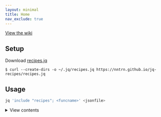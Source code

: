 ```yaml
---
layout: minimal
title: Home
nav_exclude: true
---
```


[View the wiki](https://github.com/nntrn/jq-recipes/wiki)

## Setup

Download [recipes.jq](https://nntrn.github.io/jq-recipes/recipes.jq)

```console
$ curl --create-dirs -o ~/.jq/recipes.jq https://nntrn.github.io/jq-recipes/recipes.jq
```

## Usage

```sh
jq 'include "recipes"; <funcname>' <jsonfile>
```

<details><summary>View contents</summary>
<pre>{% include_relative recipes.jq %}</pre>
</details>
